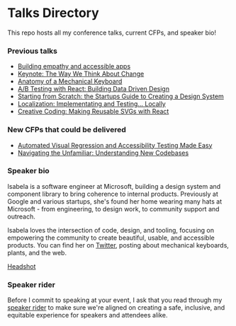 # Talks Directory

This repo hosts all my conference talks, current CFPs, and speaker bio!

### Previous talks

- [Building empathy and accessible apps](https://github.com/isabelacmor/talks/blob/master/building-empathy-and-accessible-apps.md)
- [Keynote: The Way We Think About Change](https://github.com/isabelacmor/talks/blob/master/the-way-we-think-about-change.md)
- [Anatomy of a Mechanical Keyboard](https://github.com/isabelacmor/talks/blob/master/anatomy-of-a-mechanical-keyboard.md)
- [A/B Testing with React: Building Data Driven Design](https://github.com/isabelacmor/talks/blob/master/ab-testing-in-react.md)
- [Starting from Scratch: the Startups Guide to Creating a Design System](https://github.com/isabelacmor/talks/blob/master/startups-guide-to-creating-a-design-system.md)
- [Localization: Implementating and Testing... Locally](https://github.com/isabelacmor/talks/blob/master/localization-implementation-and-testing.md)
- [Creative Coding: Making Reusable SVGs with React](https://github.com/isabelacmor/talks/blob/master/making-reusable-svgs-with-react.md)

### New CFPs that could be delivered

- [Automated Visual Regression and Accessibility Testing Made Easy](https://github.com/isabelacmor/talks/blob/master/automated-playwright.md)
- [Navigating the Unfamiliar: Understanding New Codebases](https://github.com/isabelacmor/talks/blob/master/navigating-the-unfamiliar.md)

### Speaker bio

Isabela is a software engineer at Microsoft, building a design system and component library to bring coherence to internal products. Previously at Google and various startups, she's found her home wearing many hats at Microsoft - from engineering, to design work, to community support and outreach.

Isabela loves the intersection of code, design, and tooling, focusing on empowering the community to create beautiful, usable, and accessible products. You can find her on [Twitter](https://twitter.com/isabelacmor), posting about mechanical keyboards, plants, and the web.

[Headshot](https://github.com/isabelacmor/talks/blob/master/headshot.jpeg)

### Speaker rider

Before I commit to speaking at your event, I ask that you read through my [speaker rider](https://github.com/isabelacmor/talks/blob/master/speaker_rider.md) to make sure we're aligned on creating a safe, inclusive, and equitable experience for speakers and attendees alike.
